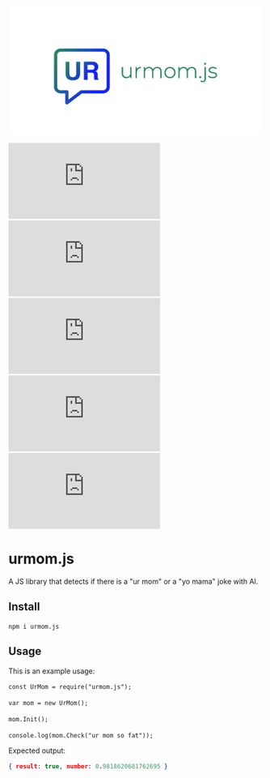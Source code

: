 <img src="https://raw.githubusercontent.com/urmomjs/urmom.js/main/logo.png" width="600px">

[![GitHub issues](https://img.shields.io/github/issues/urmomjs/urmom.js?style=for-the-badge)](https://github.com/urmomjs/urmom.js/issues)
[![GitHub forks](https://img.shields.io/github/forks/urmomjs/urmom.js?style=for-the-badge)](https://github.com/urmomjs/urmom.js/network)
[![GitHub stars](https://img.shields.io/github/stars/urmomjs/urmom.js?style=for-the-badge)](https://github.com/urmomjs/urmom.js/stargazers)
![urmom.js](https://img.shields.io/npm/v/urmom.js?style=for-the-badge)
![urmom.js](https://img.shields.io/npm/dw/urmom.js?style=for-the-badge)

# urmom.js
A JS library that detects if there is a "ur mom" or a "yo mama" joke with AI.
## Install
```
npm i urmom.js
```
## Usage
This is an example usage:
```JS
const UrMom = require("urmom.js");

var mom = new UrMom();

mom.Init();

console.log(mom.Check("ur mom so fat"));
```
Expected output:
```JSON
{ result: true, number: 0.9818620681762695 }
```
